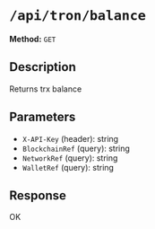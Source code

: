 # `/api/tron/balance`

**Method:** `GET`  

## Description
Returns trx balance



## Parameters
- `X-API-Key` (header): string
- `BlockchainRef` (query): string
- `NetworkRef` (query): string
- `WalletRef` (query): string

## Response
OK
